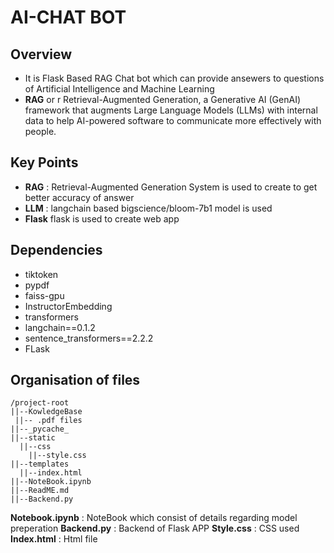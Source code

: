 
# AI-CHAT BOT

## Overview 
* It is Flask Based RAG Chat bot which can provide ansewers to questions of Artificial Intelligence and Machine Learning
* **RAG** or r Retrieval-Augmented Generation, a Generative AI (GenAI) framework that augments Large Language Models (LLMs) with internal data to help AI-powered software to communicate more effectively with people.


## Key Points

* **RAG** : Retrieval-Augmented Generation System is used to create to get better accuracy of answer
* **LLM** : langchain based bigscience/bloom-7b1 model is used
* **Flask** flask is used to create web app

## Dependencies
* tiktoken
* pypdf
* faiss-gpu
* InstructorEmbedding
* transformers
*  langchain==0.1.2
*  sentence_transformers==2.2.2
*  FLask

## Organisation of files
```
/project-root
||--KowledgeBase
 ||-- .pdf files
||--_pycache_
||--static
  ||--css
    ||--style.css
||--templates
  ||--index.html
||--NoteBook.ipynb
||--ReadME.md
||--Backend.py

```

**Notebook.ipynb** : NoteBook which consist of details regarding model preperation
**Backend.py** : Backend of Flask APP
**Style.css** : CSS used
**Index.html** : Html file


  
